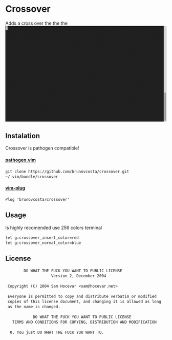 # Crossover

Adds a cross over the the the
![](.readme_files/demo.gif)

## Instalation

Crossover is pathogen compatible!

#### [pathogen.vim](https://github.com/tpope/vim-pathogen)

    git clone https://github.com/brunovcosta/crossover.git ~/.vim/bundle/crossover

#### [vim-plug](https://github.com/junegunn/vim-plug)

    Plug 'brunovcosta/crossover'

## Usage

Is highly recomended use 256 colors terminal

    let g:crossover_insert_color=red
    let g:crossover_normal_color=blue

## License

            DO WHAT THE FUCK YOU WANT TO PUBLIC LICENSE 
                        Version 2, December 2004 
    
     Copyright (C) 2004 Sam Hocevar <sam@hocevar.net> 
    
     Everyone is permitted to copy and distribute verbatim or modified 
     copies of this license document, and changing it is allowed as long 
     as the name is changed. 
    
                DO WHAT THE FUCK YOU WANT TO PUBLIC LICENSE 
       TERMS AND CONDITIONS FOR COPYING, DISTRIBUTION AND MODIFICATION 
    
      0. You just DO WHAT THE FUCK YOU WANT TO.
